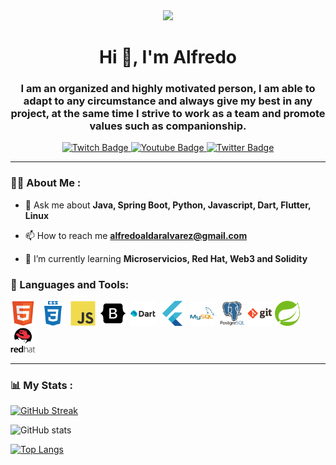 <div id="header" align="center">
    <img src="https://media.giphy.com/media/26tn33aiTi1jkl6H6/giphy.gif" width="200" />
    <h1 align="center">Hi 👋, I'm Alfredo</h1>
    <h3 align="center">I am an organized and highly motivated person, 
                        I am able to adapt to any circumstance and always give my best in 
                        any project, at the same time I strive to work as a team 
                        and promote values such as companionship.</h3>
</div>


<div id="badges" align="center">
    <a href="https://gitlab.com/AldarTnT" target="_blank">
        <img src="https://img.shields.io/badge/gitlab%20ci-%23181717.svg?style=for-the-badge&logo=gitlab&logoColor=white"
            alt="Twitch Badge" />
    </a>
    <a href="#" target="_blank">
        <img src="https://img.shields.io/badge/Gmail-D14836?style=for-the-badge&logo=gmail&logoColor=white"
            alt="Youtube Badge" />
    </a>
    <a href="https://www.linkedin.com/in/alfredo-adolfo-alvarez-acu%C3%B1a-1b0067198/" target="_blank">
        <img src="https://img.shields.io/badge/linkedin-%230077B5.svg?style=for-the-badge&logo=linkedin&logoColor=white"
            alt="Twitter Badge" />
    </a>
</div>

---

### 👨‍💻 About Me :

- 💬 Ask me about **Java, Spring Boot, Python, Javascript, Dart, Flutter, Linux**

- 📫 How to reach me **alfredoaldaralvarez@gmail.com**

- 🌱 I’m currently learning **Microservicios, Red Hat, Web3 and Solidity**


<div align="left">
    <h3>🔨 Languages and Tools:</h3>
    <div>
        <img src="https://github.com/devicons/devicon/blob/master/icons/html5/html5-original.svg" title="HTML5" alt="HTML" width="40" height="40"/>&nbsp;
        <img src="https://github.com/devicons/devicon/blob/master/icons/css3/css3-plain-wordmark.svg"  title="CSS3" alt="CSS" width="40" height="40"/>&nbsp;
        <img src="https://github.com/devicons/devicon/blob/master/icons/javascript/javascript-original.svg" title="JavaScript" alt="JavaScript" width="40" height="40"/>&nbsp;
        <img src="https://github.com/devicons/devicon/blob/master/icons/bootstrap/bootstrap-plain.svg" title="Bootstrap" alt="Bootstrap" width="40" height="40"/>&nbsp;
        <img src="https://github.com/devicons/devicon/blob/master/icons/dart/dart-original-wordmark.svg" title="Dart" alt="Dart" width="40" height="40"/>&nbsp;
        <img src="https://github.com/devicons/devicon/blob/master/icons/flutter/flutter-original.svg" title="Flutter" alt="Flutter" width="40" height="40"/>&nbsp;
        <img src="https://github.com/devicons/devicon/blob/master/icons/mysql/mysql-original-wordmark.svg" title="MySQL"  alt="MySQL" width="40" height="40"/>&nbsp;
        <img src="https://github.com/devicons/devicon/blob/master/icons/postgresql/postgresql-original-wordmark.svg" title="PostgreSQL" **alt="PosgreSQL" width="40" height="40"/>
        <img src="https://github.com/devicons/devicon/blob/master/icons/git/git-original-wordmark.svg" title="Git" **alt="Git" width="40" height="40"/>
        <img src="https://github.com/devicons/devicon/blob/master/icons/spring/spring-original.svg" title="Spring Boot" **alt="Spring Boot" width="40" height="40"/>
        <img src="https://github.com/devicons/devicon/blob/master/icons/redhat/redhat-original-wordmark.svg" title="Red Hat" **alt="Red Hat" width="40" height="40"/>
      </div>
</div>

---

### 📊 My Stats :

[![GitHub Streak](https://github-readme-streak-stats.herokuapp.com?user=Aldar1&theme=monokai-metallian&border_radius=5)](https://git.io/streak-stats)

![GitHub stats](https://github-readme-stats.vercel.app/api?username=aldar1&show_icons=true&theme=radical)

[![Top Langs](https://github-readme-stats.vercel.app/api/top-langs/?username=aldar1&layout=compact)](https://github.com/anuraghazra/github-readme-stats)
